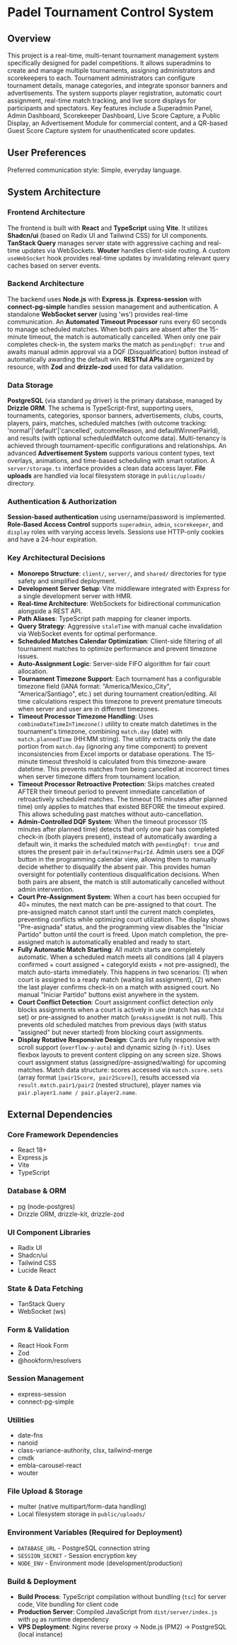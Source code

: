 # Padel Tournament Control System

## Overview

This project is a real-time, multi-tenant tournament management system specifically designed for padel competitions. It allows superadmins to create and manage multiple tournaments, assigning administrators and scorekeepers to each. Tournament administrators can configure tournament details, manage categories, and integrate sponsor banners and advertisements. The system supports player registration, automatic court assignment, real-time match tracking, and live score displays for participants and spectators. Key features include a Superadmin Panel, Admin Dashboard, Scorekeeper Dashboard, Live Score Capture, a Public Display, an Advertisement Module for commercial content, and a QR-based Guest Score Capture system for unauthenticated score updates.

## User Preferences

Preferred communication style: Simple, everyday language.

## System Architecture

### Frontend Architecture
The frontend is built with **React** and **TypeScript** using **Vite**. It utilizes **Shadcn/ui** (based on Radix UI and Tailwind CSS) for UI components. **TanStack Query** manages server state with aggressive caching and real-time updates via WebSockets. **Wouter** handles client-side routing. A custom `useWebSocket` hook provides real-time updates by invalidating relevant query caches based on server events.

### Backend Architecture
The backend uses **Node.js** with **Express.js**. **Express-session** with **connect-pg-simple** handles session management and authentication. A standalone **WebSocket server** (using 'ws') provides real-time communication. An **Automated Timeout Processor** runs every 60 seconds to manage scheduled matches. When both pairs are absent after the 15-minute timeout, the match is automatically cancelled. When only one pair completes check-in, the system marks the match as `pendingDqf: true` and awaits manual admin approval via a DQF (Disqualification) button instead of automatically awarding the default win. **RESTful APIs** are organized by resource, with **Zod** and **drizzle-zod** used for data validation.

### Data Storage
**PostgreSQL** (via standard `pg` driver) is the primary database, managed by **Drizzle ORM**. The schema is TypeScript-first, supporting users, tournaments, categories, sponsor banners, advertisements, clubs, courts, players, pairs, matches, scheduled matches (with outcome tracking: 'normal'|'default'|'cancelled', outcomeReason, and defaultWinnerPairId), and results (with optional scheduledMatch outcome data). Multi-tenancy is achieved through tournament-specific configurations and relationships. An advanced **Advertisement System** supports various content types, text overlays, animations, and time-based scheduling with smart rotation. A `server/storage.ts` interface provides a clean data access layer. **File uploads** are handled via local filesystem storage in `public/uploads/` directory.

### Authentication & Authorization
**Session-based authentication** using username/password is implemented. **Role-Based Access Control** supports `superadmin`, `admin`, `scorekeeper`, and `display` roles with varying access levels. Sessions use HTTP-only cookies and have a 24-hour expiration.

### Key Architectural Decisions
-   **Monorepo Structure**: `client/`, `server/`, and `shared/` directories for type safety and simplified deployment.
-   **Development Server Setup**: Vite middleware integrated with Express for a single development server with HMR.
-   **Real-time Architecture**: WebSockets for bidirectional communication alongside a REST API.
-   **Path Aliases**: TypeScript path mapping for cleaner imports.
-   **Query Strategy**: Aggressive `staleTime` with manual cache invalidation via WebSocket events for optimal performance.
-   **Scheduled Matches Calendar Optimization**: Client-side filtering of all tournament matches to optimize performance and prevent timezone issues.
-   **Auto-Assignment Logic**: Server-side FIFO algorithm for fair court allocation.
-   **Tournament Timezone Support**: Each tournament has a configurable timezone field (IANA format: "America/Mexico_City", "America/Santiago", etc.) set during tournament creation/editing. All time calculations respect this timezone to prevent premature timeouts when server and user are in different timezones.
-   **Timeout Processor Timezone Handling**: Uses `combineDateTimeInTimezone()` utility to create match datetimes in the tournament's timezone, combining `match.day` (date) with `match.plannedTime` (HH:MM string). The utility extracts only the date portion from `match.day` (ignoring any time component) to prevent inconsistencies from Excel imports or database operations. The 15-minute timeout threshold is calculated from this timezone-aware datetime. This prevents matches from being cancelled at incorrect times when server timezone differs from tournament location.
-   **Timeout Processor Retroactive Protection**: Skips matches created AFTER their timeout period to prevent immediate cancellation of retroactively scheduled matches. The timeout (15 minutes after planned time) only applies to matches that existed BEFORE the timeout expired. This allows scheduling past matches without auto-cancellation.
-   **Admin-Controlled DQF System**: When the timeout processor (15 minutes after planned time) detects that only one pair has completed check-in (both players present), instead of automatically awarding a default win, it marks the scheduled match with `pendingDqf: true` and stores the present pair in `defaultWinnerPairId`. Admin users see a DQF button in the programming calendar view, allowing them to manually decide whether to disqualify the absent pair. This provides human oversight for potentially contentious disqualification decisions. When both pairs are absent, the match is still automatically cancelled without admin intervention.
-   **Court Pre-Assignment System**: When a court has been occupied for 40+ minutes, the next match can be pre-assigned to that court. The pre-assigned match cannot start until the current match completes, preventing conflicts while optimizing court utilization. The display shows "Pre-asignada" status, and the programming view disables the "Iniciar Partido" button until the court is freed. Upon match completion, the pre-assigned match is automatically enabled and ready to start.
-   **Fully Automatic Match Starting**: All match starts are completely automatic. When a scheduled match meets all conditions (all 4 players confirmed + court assigned + categoryId exists + not pre-assigned), the match auto-starts immediately. This happens in two scenarios: (1) when court is assigned to a ready match (waiting list assignment), (2) when the last player confirms check-in on a match with assigned court. No manual "Iniciar Partido" buttons exist anywhere in the system.
-   **Court Conflict Detection**: Court assignment conflict detection only blocks assignments when a court is actively in use (match has `matchId` set) or pre-assigned to another match (`preAssignedAt` is not null). This prevents old scheduled matches from previous days (with status "assigned" but never started) from blocking court assignments.
-   **Display Rotative Responsive Design**: Cards are fully responsive with scroll support (`overflow-y-auto`) and dynamic sizing (`h-fit`). Uses flexbox layouts to prevent content clipping on any screen size. Shows court assignment status (assigned/pre-assigned/waiting) for upcoming matches. Match data structure: scores accessed via `match.score.sets` (array format `[pair1Score, pair2Score]`), results accessed via `result.match.pair1/pair2` (nested structure), player names via `pair.player1.name / pair.player2.name`.

## External Dependencies

### Core Framework Dependencies
-   React 18+
-   Express.js
-   Vite
-   TypeScript

### Database & ORM
-   pg (node-postgres)
-   Drizzle ORM, drizzle-kit, drizzle-zod

### UI Component Libraries
-   Radix UI
-   Shadcn/ui
-   Tailwind CSS
-   Lucide React

### State & Data Fetching
-   TanStack Query
-   WebSocket (ws)

### Form & Validation
-   React Hook Form
-   Zod
-   @hookform/resolvers

### Session Management
-   express-session
-   connect-pg-simple

### Utilities
-   date-fns
-   nanoid
-   class-variance-authority, clsx, tailwind-merge
-   cmdk
-   embla-carousel-react
-   wouter

### File Upload & Storage
-   multer (native multipart/form-data handling)
-   Local filesystem storage in `public/uploads/`

### Environment Variables (Required for Deployment)
-   `DATABASE_URL` - PostgreSQL connection string
-   `SESSION_SECRET` - Session encryption key
-   `NODE_ENV` - Environment mode (development/production)

### Build & Deployment
-   **Build Process**: TypeScript compilation without bundling (`tsc`) for server code, Vite bundling for client code
-   **Production Server**: Compiled JavaScript from `dist/server/index.js` with `pg` as runtime dependency
-   **VPS Deployment**: Nginx reverse proxy → Node.js (PM2) → PostgreSQL (local instance)